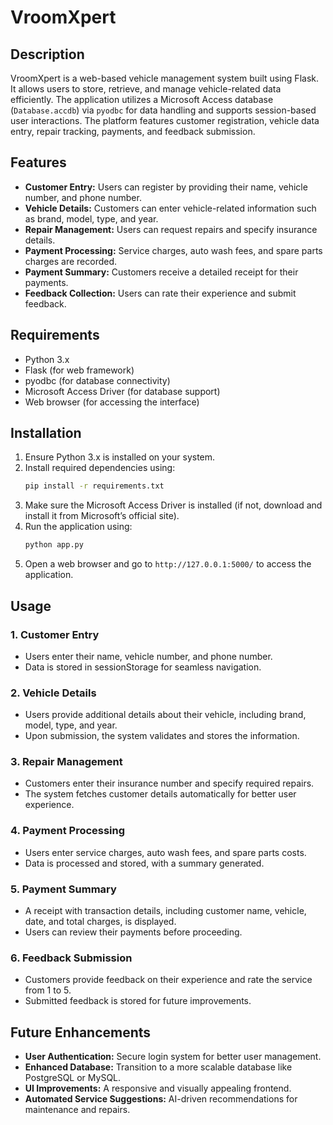 # VroomXpert

## Description

VroomXpert is a web-based vehicle management system built using Flask. It allows users to store, retrieve, and manage vehicle-related data efficiently. The application utilizes a Microsoft Access database (`Database.accdb`) via `pyodbc` for data handling and supports session-based user interactions. The platform features customer registration, vehicle data entry, repair tracking, payments, and feedback submission.

## Features

- **Customer Entry:** Users can register by providing their name, vehicle number, and phone number.
- **Vehicle Details:** Customers can enter vehicle-related information such as brand, model, type, and year.
- **Repair Management:** Users can request repairs and specify insurance details.
- **Payment Processing:** Service charges, auto wash fees, and spare parts charges are recorded.
- **Payment Summary:** Customers receive a detailed receipt for their payments.
- **Feedback Collection:** Users can rate their experience and submit feedback.

## Requirements

- Python 3.x
- Flask (for web framework)
- pyodbc (for database connectivity)
- Microsoft Access Driver (for database support)
- Web browser (for accessing the interface)

## Installation

1. Ensure Python 3.x is installed on your system.
2. Install required dependencies using:
   ```sh
   pip install -r requirements.txt
   ```
3. Make sure the Microsoft Access Driver is installed (if not, download and install it from Microsoft’s official site).
4. Run the application using:
   ```sh
   python app.py
   ```
5. Open a web browser and go to `http://127.0.0.1:5000/` to access the application.

## Usage

### 1. Customer Entry

- Users enter their name, vehicle number, and phone number.
- Data is stored in sessionStorage for seamless navigation.

### 2. Vehicle Details

- Users provide additional details about their vehicle, including brand, model, type, and year.
- Upon submission, the system validates and stores the information.

### 3. Repair Management

- Customers enter their insurance number and specify required repairs.
- The system fetches customer details automatically for better user experience.

### 4. Payment Processing

- Users enter service charges, auto wash fees, and spare parts costs.
- Data is processed and stored, with a summary generated.

### 5. Payment Summary

- A receipt with transaction details, including customer name, vehicle, date, and total charges, is displayed.
- Users can review their payments before proceeding.

### 6. Feedback Submission

- Customers provide feedback on their experience and rate the service from 1 to 5.
- Submitted feedback is stored for future improvements.

## Future Enhancements

- **User Authentication:** Secure login system for better user management.
- **Enhanced Database:** Transition to a more scalable database like PostgreSQL or MySQL.
- **UI Improvements:** A responsive and visually appealing frontend.
- **Automated Service Suggestions:** AI-driven recommendations for maintenance and repairs.
